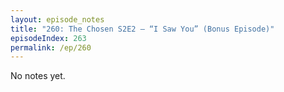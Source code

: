 ```yaml
---
layout: episode_notes
title: "260: The Chosen S2E2 — “I Saw You” (Bonus Episode)"
episodeIndex: 263
permalink: /ep/260
---
```

No notes yet.
